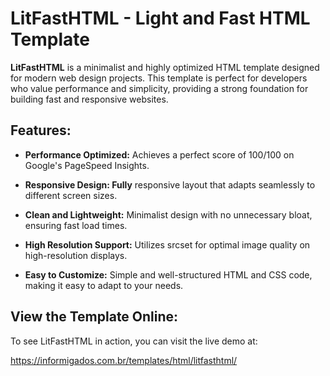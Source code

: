 # LitFastHTML - Light and Fast HTML Template

**LitFastHTML** is a minimalist and highly optimized HTML template designed for modern web design projects. This template is perfect for developers who value performance and simplicity, providing a strong foundation for building fast and responsive websites.

## Features:

- **Performance Optimized:** Achieves a perfect score of 100/100 on Google's PageSpeed Insights.
* **Responsive Design: Fully** responsive layout that adapts seamlessly to different screen sizes.
+ **Clean and Lightweight:** Minimalist design with no unnecessary bloat, ensuring fast load times.
- **High Resolution Support:** Utilizes srcset for optimal image quality on high-resolution displays.
* **Easy to Customize:** Simple and well-structured HTML and CSS code, making it easy to adapt to your needs.

## View the Template Online:

To see LitFastHTML in action, you can visit the live demo at:

https://informigados.com.br/templates/html/litfasthtml/
